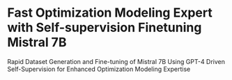# Fast Optimization Modeling Expert with Self-supervision Finetuning Mistral 7B

Rapid Dataset Generation and Fine-tuning of Mistral 7B Using GPT-4 Driven Self-Supervision for Enhanced Optimization Modeling Expertise
